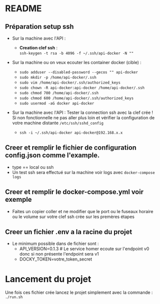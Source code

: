 # README

## Préparation setup ssh

- Sur la machine avec l'API :   
	- **Creation clef ssh** :  
	`ssh-keygen -t rsa -b 4096 -f ~/.ssh/api-docker -N ""`

- Sur la machine ou on veux ecouter les container docker (cible) :  
	- `sudo adduser --disabled-password --gecos "" api-docker`
	- `sudo mkdir -p /home/api-docker/.ssh`
	- `sudo vim /home/api-docker/.ssh/authorized_keys`
	- `sudo chown -R api-docker:api-docker /home/api-docker/.ssh`
	- `sudo chmod 700 /home/api-docker/.ssh`
	- `sudo chmod 600 /home/api-docker/.ssh/authorized_keys`
	- `sudo usermod -aG docker api-docker`

- Sur la machine avec l'API : Tester la connection ssh avec la clef crée !  
Si non fonctionnelle ne pas aller plus loin et vérifier la configuration de votre machine distante `/etc/ssh/sshd_config`       
	- `ssh -i ~/.ssh/api-docker api-docker@192.168.x.x`


## Creer et remplir le fichier de configuration config.json comme l'example.

- type == local ou ssh
- Un test ssh sera effectué sur la machine voir logs avec `docker-compose logs`

## Creer et remplir le docker-compose.yml voir exemple
- Faites un copier coller et ne modifier que le port ou le fuseaux horaire ou le volume sur votre clef ssh crée sur les premères étapes

## Creer un fichier .env a la racine du projet
- Le minimum possible dans de fichier sont :
	- API_VERSION=0.1.3		# Le service homer ecoute sur l'endpoint v0 donc si non présente l'endpoint sera v1
	- DOCKY_TOKEN=votre_token_secret 

# Lancement du projet
Une fois ces fichier crée lancez le projet simplement avec la commande : `./run.sh`
<!-- 
# TODO:
Probleme ssh agent avec 2 worker unicorn 
-->
